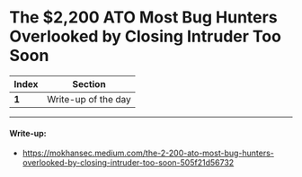 # The $2,200 ATO Most Bug Hunters Overlooked by Closing Intruder Too Soon

Index | Section
--- | ---
**1** | Write-up of the day

___


#### Write-up: 

* https://mokhansec.medium.com/the-2-200-ato-most-bug-hunters-overlooked-by-closing-intruder-too-soon-505f21d56732
